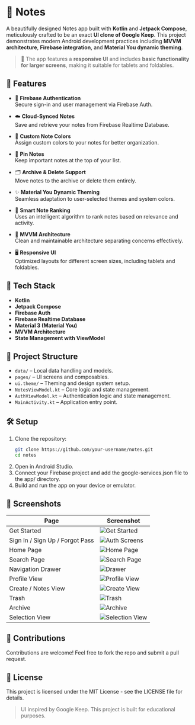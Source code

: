 # 📝 Notes

A beautifully designed Notes app built with **Kotlin** and **Jetpack Compose**, meticulously crafted to be an exact **UI clone of Google Keep**. This project demonstrates modern Android development practices including **MVVM architecture**, **Firebase integration**, and **Material You dynamic theming**.

> 📱 The app features a **responsive UI** and includes **basic functionality for larger screens**, making it suitable for tablets and foldables.

## 🚀 Features

- 🔐 **Firebase Authentication**  
  Secure sign-in and user management via Firebase Auth.

- ☁️ **Cloud-Synced Notes**  
  Save and retrieve your notes from Firebase Realtime Database.

- 🎨 **Custom Note Colors**  
  Assign custom colors to your notes for better organization.

- 📌 **Pin Notes**  
  Keep important notes at the top of your list.

- 🗂️ **Archive & Delete Support**  
  Move notes to the archive or delete them entirely.

- ✨ **Material You Dynamic Theming**  
  Seamless adaptation to user-selected themes and system colors.

- 🧠 **Smart Note Ranking**  
  Uses an intelligent algorithm to rank notes based on relevance and activity.

- 🧱 **MVVM Architecture**  
  Clean and maintainable architecture separating concerns effectively.

- 🖥️ **Responsive UI**  
  Optimized layouts for different screen sizes, including tablets and foldables.

## 📱 Tech Stack

- **Kotlin**
- **Jetpack Compose**
- **Firebase Auth**
- **Firebase Realtime Database**
- **Material 3 (Material You)**
- **MVVM Architecture**
- **State Management with ViewModel**

## 📁 Project Structure

- `data/` – Local data handling and models.
- `pages/` – UI screens and composables.
- `ui.theme/` – Theming and design system setup.
- `NotesViewModel.kt` – Core logic and state management.
- `AuthViewModel.kt` – Authentication logic and state management.
- `MainActivity.kt` – Application entry point.

## 🛠️ Setup

1. Clone the repository:
   ```bash
   git clone https://github.com/your-username/notes.git
   cd notes
2. Open in Android Studio.
3. Connect your Firebase project and add the google-services.json file to the app/ directory.
4. Build and run the app on your device or emulator.

## 📸 Screenshots
| Page                            | Screenshot                                   |
|---------------------------------|----------------------------------------------|
| Get Started                     | ![Get Started](screenshots/get_started.png)  |
| Sign In / Sign Up / Forgot Pass | ![Auth Screens](screenshots/auth.png)        |
| Home Page                       | ![Home Page](screenshots/home.png)           |
| Search Page                     | ![Search Page](screenshots/search.png)       |
| Navigation Drawer               | ![Drawer](screenshots/drawer.png)            |
| Profile View                    | ![Profile View](screenshots/profile.png)     |
| Create / Notes View             | ![Create View](screenshots/create_note.png)  |
| Trash                           | ![Trash](screenshots/trash.png)              |
| Archive                         | ![Archive](screenshots/archive.png)          |
| Selection View                  | ![Selection View](screenshots/selection.png) |


## 🤝 Contributions
Contributions are welcome! Feel free to fork the repo and submit a pull request.

## 📄 License
This project is licensed under the MIT License - see the LICENSE file for details.

>UI inspired by Google Keep. This project is built for educational purposes.
